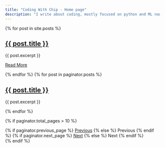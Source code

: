 ```yaml
---
title: "Coding With Chip - Home page"
description: "I write about coding, mostly focused on python and ML nowadays. A blog by Ciprian Turcu"
---
```


{% for post in site.posts %}

<h2><a href="{{ post.url | relative_url }}">{{ post.title }}</a></h2>
{{ post.excerpt }}
<p><a href="{{ post.url | relative_url }}">Read More</a></p>
{% endfor %}
{% for post in paginator.posts %}
  <h2><a href="{{ post.url }}">{{ post.title }}</a></h2>
  <p>{{ post.excerpt }}</p>
{% endfor %}

{% if paginator.total_pages > 10 %}

  <div class="pagination">
    {% if paginator.previous_page %}
      <a href="{{ paginator.previous_page_path }}">Previous</a>
    {% else %}
      <span>Previous</span>
    {% endif %}
    {% if paginator.next_page %}
      <a href="{{ paginator.next_page_path }}">Next</a>
    {% else %}
      <span>Next</span>
    {% endif %}
  </div>
{% endif %}
